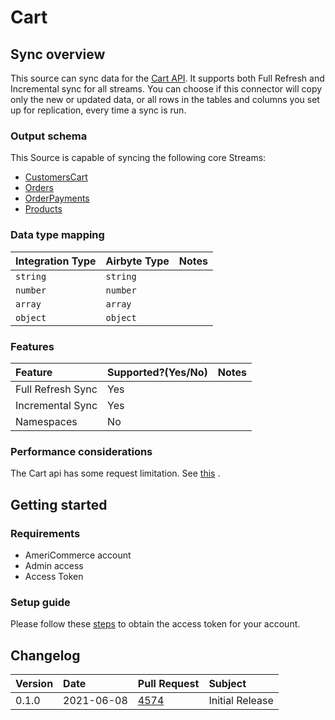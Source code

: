 # Cart

## Sync overview

This source can sync data for the [Cart API](https://developers.cart.com/docs/rest-api/docs/README.md). It supports both Full Refresh and Incremental sync for all streams.
You can choose if this connector will copy only the new or updated data, or all rows in the tables and columns you set up for replication, every time a sync is run.

### Output schema

This Source is capable of syncing the following core Streams:

* [CustomersCart](https://developers.cart.com/docs/rest-api/restapi.json/paths/~1customers/get)
* [Orders](https://developers.cart.com/docs/rest-api/restapi.json/paths/~1orders/get)
* [OrderPayments](https://developers.cart.com/docs/rest-api/restapi.json/paths/~1order_payments/get)
* [Products](https://developers.cart.com/docs/rest-api/restapi.json/paths/~1products/get)

### Data type mapping

| Integration Type | Airbyte Type | Notes |
| :--- | :--- | :--- |
| `string` | `string` |  |
| `number` | `number` |  |
| `array` | `array` |  |
| `object` | `object` |  |

### Features

| Feature | Supported?\(Yes/No\) | Notes |
| :--- | :--- | :--- |
| Full Refresh Sync | Yes |  |
| Incremental Sync | Yes |  |
| Namespaces | No |  |

### Performance considerations

The Cart api has some request limitation. See [this](https://developers.cart.com/docs/rest-api/docs/README.md#rate-limiting) .

## Getting started

### Requirements

* AmeriCommerce account
* Admin access
* Access Token

### Setup guide

Please follow these [steps](https://developers.cart.com/docs/rest-api/docs/README.md#setup) to obtain the access token for your account. 

## Changelog

| Version | Date       | Pull Request | Subject |
| :------ | :--------  | :-----       | :------ |
| 0.1.0   | 2021-06-08 | [4574](https://github.com/airbytehq/airbyte/pull/4574) | Initial Release |
